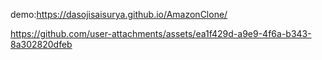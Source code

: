 demo:https://dasojisaisurya.github.io/AmazonClone/

https://github.com/user-attachments/assets/ea1f429d-a9e9-4f6a-b343-8a302820dfeb

